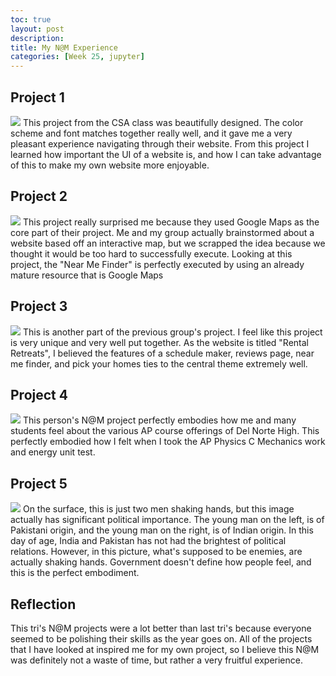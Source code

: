 ```yaml
---
toc: true
layout: post
description: 
title: My N@M Experience
categories: [Week 25, jupyter]
---
```


## Project 1
![]({{site.baseurl}}/images/N1.png)
This project from the CSA class was beautifully designed. The color scheme and font matches together really well, and it gave me a very pleasant experience navigating through their website. From this project I learned how important the UI of a website is, and how I can take advantage of this to make my own website more enjoyable. 

## Project 2
![]({{site.baseurl}}/images/N2.png)
This project really surprised me because they used Google Maps as the core part of their project. Me and my group actually brainstormed about a website based off an interactive map, but we scrapped the idea because we thought it would be too hard to successfully execute. Looking at this project, the "Near Me Finder" is perfectly executed by using an already mature resource that is Google Maps

## Project 3
![]({{site.baseurl}}/images/N3.png)
This is another part of the previous group's project. I feel like this project is very unique and very well put together. As the website is titled "Rental Retreats", I believed the features of a schedule maker, reviews page, near me finder, and pick your homes ties to the central theme extremely well. 

## Project 4
![]({{site.baseurl}}/images/N4.png)
This person's N@M project perfectly embodies how me and many students feel about the various AP course offerings of Del Norte High. This perfectly embodied how I felt when I took the AP Physics C Mechanics work and energy unit test. 

## Project 5
![]({{site.baseurl}}/images/N5.png)
On the surface, this is just two men shaking hands, but this image actually has significant political importance. The young man on the left, is of Pakistani origin, and the young man on the right, is of Indian origin. In this day of age, India and Pakistan has not had the brightest of political relations. However, in this picture, what's supposed to be enemies, are actually shaking hands. Government doesn't define how people feel, and this is the perfect embodiment.

## Reflection
This tri's N@M projects were a lot better than last tri's because everyone seemed to be polishing their skills as the year goes on. All of the projects that I have looked at inspired me for my own project, so I believe this N@M was definitely not a waste of time, but rather a very fruitful experience. 